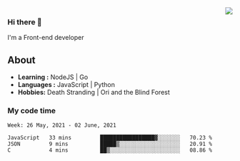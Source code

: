 <img align='right' src="https://github-readme-stats.vercel.app/api?username=strugglebak&show_icons=true">

### Hi there 👋

I'm a Front-end developer

## About

-  **Learning :** NodeJS | Go
-  **Languages :** JavaScript | Python
-  **Hobbies:** Death Stranding | Ori and the Blind Forest

### My code time

<!--START_SECTION:waka-->
```text
Week: 26 May, 2021 - 02 June, 2021

JavaScript   33 mins         █████████████████▓░░░░░░░   70.23 % 
JSON         9 mins          █████▒░░░░░░░░░░░░░░░░░░░   20.91 % 
C            4 mins          ██▒░░░░░░░░░░░░░░░░░░░░░░   08.86 % 
```
<!--END_SECTION:waka-->
